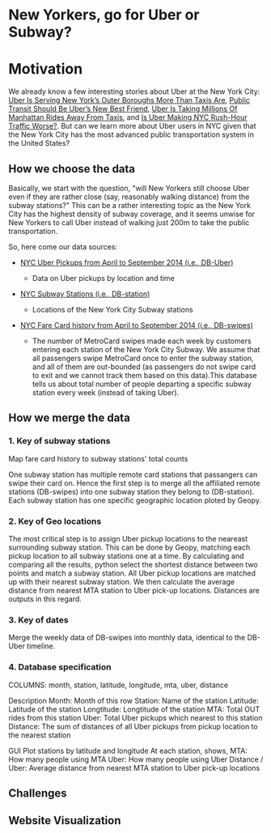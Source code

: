 # New Yorkers, go for Uber or Subway?

# Motivation
We already know a few interesting stories about Uber at the New York City: [Uber Is Serving New York’s Outer Boroughs More Than Taxis Are](http://fivethirtyeight.com/features/uber-is-serving-new-yorks-outer-boroughs-more-than-taxis-are/), [Public Transit Should Be Uber’s New Best Friend](http://fivethirtyeight.com/features/public-transit-should-be-ubers-new-best-friend/), [Uber Is Taking Millions Of Manhattan Rides Away From Taxis](http://fivethirtyeight.com/features/uber-is-taking-millions-of-manhattan-rides-away-from-taxis/), and [Is Uber Making NYC Rush-Hour Traffic Worse?](http://fivethirtyeight.com/features/is-uber-making-nyc-rush-hour-traffic-worse/). But can we learn more about Uber users in NYC given that the New York City has the most advanced public transportation system in the United States?

## How we choose the data
Basically, we start with the question, "will New Yorkers still choose Uber even if they are rather close (say, reasonably walking distance) from the subway stations?" This can be a rather interesting topic as the New York City has the highest density of subway coverage, and it seems unwise for New Yorkers to call Uber instead of walking just 200m to take the public transportation. 

So, here come our data sources:

* [NYC Uber Pickups from April to September 2014 (i.e., DB-Uber)](https://github.com/fivethirtyeight/uber-tlc-foil-response)
  * Data on Uber pickups by location and time
  
* [NYC Subway Stations (i.e., DB-station)](https://data.cityofnewyork.us/Transportation/Subway-Stations/arq3-7z49)
  * Locations of the New York City Subway stations 
   
  
* [NYC Fare Card history from April to September 2014 (i.e., DB-swipes)](https://data.ny.gov/Transportation/Fare-Card-History-for-Metropolitan-Transportation-/v7qc-gwpn)
  * The number of MetroCard swipes made each week by customers entering each station of the New York City Subway. We assume that all passengers swipe MetroCard once to enter the subway station, and all of them are out-bounded (as passengers do not swipe card to exit and we cannot track them based on this data).This database tells us about total number of people departing a specific subway station every week (instead of taking Uber). 
  

## How we merge the data
### 1. Key of subway stations
Map fare card history to subway stations' total counts

One subway station has multiple remote card stations that passangers can swipe their card on.
Hence the first step is to merge all the affiliated remote stations (DB-swipes) into one subway station they belong to (DB-station). Each subway station has one specific geographic location ploted by Geopy.

### 2. Key of Geo locations
The most critical step is to assign Uber pickup locations to the neareast surrounding subway station.
This can be done by Geopy, matching each pickup location to all subway stations one at a time. By calculating and comparing all the results, python select the shortest distance between two points and match a subway station. All Uber pickup locations are matched up with their nearest subway station. We then calculate the average distance from nearest MTA station to Uber pick-up locations. Distances are outputs in this regard.

### 3. Key of dates
Merge the weekly data of DB-swipes into monthly data, identical to the DB-Uber timeline.

### 4. Database specification

COLUMNS: month, station, latitude, longitude, mta, uber, distance

Description
Month: Month of this row
Station: Name of the station
Latitude: Latitude of the station
Longtitude: Longtitude of the station
MTA: Total OUT rides from this station
Uber: Total Uber pickups which nearest to this station 
Distance: The sum of distances of all Uber pickups from pickup location to the nearest station


GUI
Plot stations by latitude and longitude
At each station, shows,
MTA: How many people using MTA
Uber: How many people using Uber
Distance / Uber: Average distance from nearest MTA station to Uber pick-up locations

## Challenges

## Website Visualization
